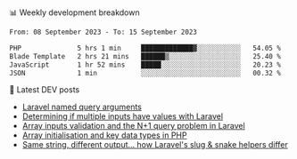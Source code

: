 📊 Weekly development breakdown
<!--START_SECTION:waka-->

```txt
From: 08 September 2023 - To: 15 September 2023

PHP              5 hrs 1 min     █████████████▓░░░░░░░░░░░   54.05 %
Blade Template   2 hrs 21 mins   ██████▒░░░░░░░░░░░░░░░░░░   25.40 %
JavaScript       1 hr 52 mins    █████░░░░░░░░░░░░░░░░░░░░   20.23 %
JSON             1 min           ░░░░░░░░░░░░░░░░░░░░░░░░░   00.32 %
```

<!--END_SECTION:waka-->

📕 Latest DEV posts
<!-- BLOG-POST-LIST:START -->
- [Laravel named query arguments](https://dev.to/michaelvickersuk/laravel-named-query-arguments-28kd)
- [Determining if multiple inputs have values with Laravel](https://dev.to/michaelvickersuk/determining-if-multiple-inputs-have-values-with-laravel-km6)
- [Array inputs validation and the N+1 query problem in Laravel](https://dev.to/michaelvickersuk/array-inputs-validation-and-the-n1-query-problem-in-laravel-2agb)
- [Array initialisation and key data types in PHP](https://dev.to/michaelvickersuk/array-initialisation-and-key-data-types-in-php-1e5b)
- [Same string, different output... how Laravel&#39;s slug &amp; snake helpers differ](https://dev.to/michaelvickersuk/same-string-different-output-how-laravels-slug-snake-helpers-differ-1ccj)
<!-- BLOG-POST-LIST:END -->
